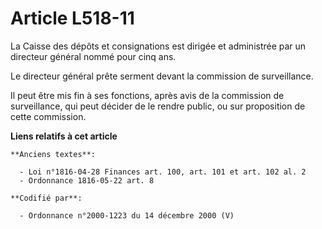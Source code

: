 # Article L518-11

La Caisse des dépôts et consignations est dirigée et administrée par un directeur général nommé pour cinq ans.

Le directeur général prête serment devant la commission de surveillance.

Il peut être mis fin à ses fonctions, après avis de la commission de surveillance, qui peut décider de le rendre public, ou
sur proposition de cette commission.

**Liens relatifs à cet article**

	**Anciens textes**:

	  - Loi n°1816-04-28 Finances art. 100, art. 101 et art. 102 al. 2
	  - Ordonnance 1816-05-22 art. 8

	**Codifié par**:

	  - Ordonnance n°2000-1223 du 14 décembre 2000 (V)

